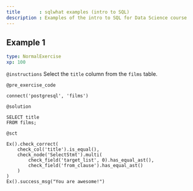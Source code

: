 ```yaml
---
title       : sqlwhat examples (intro to SQL)
description : Examples of the intro to SQL for Data Science course
---
```


## Example 1

```yaml
type: NormalExercise
xp: 100
```

`@instructions`
Select the `title` column from the `films` table.

`@pre_exercise_code`
```{python}
connect('postgresql', 'films')
```

`@solution`
```{sql}
SELECT title
FROM films;
```

`@sct`
```{python}
Ex().check_correct(
    check_col('title').is_equal(),
    check_node('SelectStmt').multi(
        check_field('target_list', 0).has_equal_ast(),
        check_field('from_clause').has_equal_ast()
    )
)
Ex().success_msg("You are awesome!")
```

